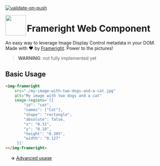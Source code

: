 [![validate-on-push](https://github.com/AurelienLourot/frameright-web-component/actions/workflows/validate-on-push.yml/badge.svg)](https://github.com/AurelienLourot/frameright-web-component/actions/workflows/validate-on-push.yml)

[<img src="https://avatars.githubusercontent.com/u/35964478?s=200&v=4" align="left" width="64" height="64">](https://frameright.io)

# Frameright Web Component

An easy way to leverage Image Display Control metadata in your DOM. Made with
:heart: by [Frameright](https://frameright.io). Power to the pictures!

> **WARNING**: not fully implemented yet

## Basic Usage

```html
<img-frameright
    src="./my-image-with-two-dogs-and-a-cat.jpg"
    alt="My image with two dogs and a cat"
    image-regions='[{
        "id": "cat",
        "names": ["Cat"],
        "shape": "rectangle",
        "absolute": false,
        "x": "0.31",
        "y": "0.18",
        "height": "0.385",
        "width": "0.127"
     }]'
></img-frameright>
```

&emsp; :airplane: [Advanced usage](img-frameright/)
